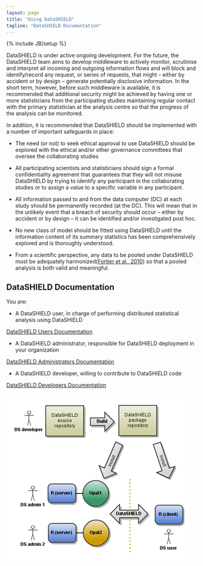 ```yaml
---
layout: page
title: "Using DataSHIELD"
tagline: "DataSHIELD Documentation"
---
```

{% include JB/setup %}

DataSHIELD is under active ongoing development. For the future, the DataSHIELD team aims to develop middleware to actively monitor, scrutinise and interpret all incoming and outgoing information flows and will block and identify/record any request, or series of requests, that might – either by accident or by design – generate potentially disclosive information. In the short term, however, before such middleware is available, it is recommended that additional security might be achieved by having one or more statisticians from the participating studies maintaining regular contact with the primary statistician at the analysis centre so that the progress of the analysis can be monitored.

In addition, it is recommended that DataSHIELD should be implemented with a number of important safeguards in place:

* The need (or not) to seek ethical approval to use DataSHIELD should be explored with the ethical and/or other governance committees that oversee the collaborating studies

* All participating scientists and statisticians should sign a formal confidentiality agreement that guarantees that they will not misuse DataSHIELD by trying to identify any participant in the collaborating studies or to assign a value to a specific variable in any participant.

* All information passed to and from the data computer (DC) at each study should be permanently recorded (at the DC). This will mean that in the unlikely event that a breach of security should occur – either by accident or by design – it can be identified and/or investigated post hoc.
* No new class of model should be fitted using DataSHIELD until the information content of its summary statistics has been comprehensively explored and is thoroughly understood.

* From a scientific perspective, any data to be pooled under DataSHIELD must be adequately harmonized([Fortier et al., 2010](/references)) so that a pooled analysis is both valid and meaningful.

## DataSHIELD Documentation

You are:

* A DataSHIELD user, in charge of performing distributed statistical analysis using DataSHIELD 

<a href="users.html" class="btn btn-primary">DataSHIELD Users Documentation</a>

* A DataSHIELD administrator, responsible for DataSHIELD deployment in your organization

<a href="administrators.html" class="btn btn-primary">DataSHIELD Administrators Documentation</a>

* A DataSHIELD developer, willing to contribute to DataSHIELD code

<a href="developers.html" class="btn btn-primary">DataSHIELD Developers Documentation</a>


![DataSHIELD Opal Set up](../images/datashield-setup.png "DataSHIELD Opal Set up")
